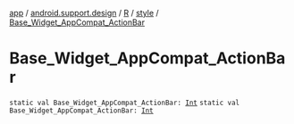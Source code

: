 [app](../../../index.md) / [android.support.design](../../index.md) / [R](../index.md) / [style](index.md) / [Base_Widget_AppCompat_ActionBar](./-base_-widget_-app-compat_-action-bar.md)

# Base_Widget_AppCompat_ActionBar

`static val Base_Widget_AppCompat_ActionBar: `[`Int`](https://kotlinlang.org/api/latest/jvm/stdlib/kotlin/-int/index.html)
`static val Base_Widget_AppCompat_ActionBar: `[`Int`](https://kotlinlang.org/api/latest/jvm/stdlib/kotlin/-int/index.html)